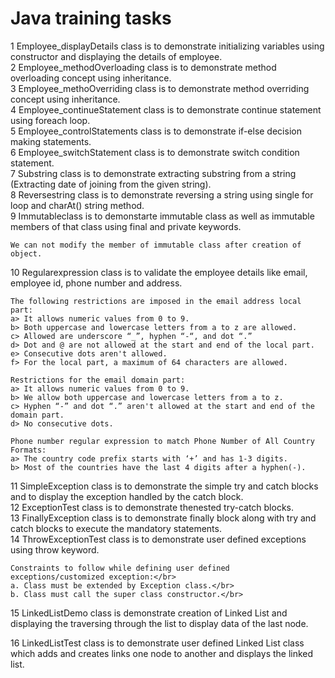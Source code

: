 # Java training tasks 

   1 Employee_displayDetails class is to demonstrate initializing variables using constructor and displaying the details of employee.</br>
   2 Employee_methodOverloading class is to demonstrate method overloading concept using inheritance.</br>
   3 Employee_methoOverriding class is to demonstrate method overriding concept using inheritance.</br>
   4 Employee_continueStatement class is to demonstrate continue statement using foreach loop.</br>
   5 Employee_controlStatements class is to demonstrate if-else decision making statements.</br>
   6 Employee_switchStatement class is to demonstrate switch condition statement.</br>
   7 Substring class is to demonstrate extracting substring from a string (Extracting date of joining from the given string).</br>
   8 Reversestring class is to demonstrate reversing a string using single for loop and charAt() string method.</br>
   9 Immutableclass is to demonstarte immutable class as well as immutable members of that class using final and private keywords.</br>

    We can not modify the member of immutable class after creation of object.

   10 Regularexpression class is to validate the employee details like email, employee id, phone number and address.

    The following restrictions are imposed in the email address local part: 
    a> It allows numeric values from 0 to 9. 
    b> Both uppercase and lowercase letters from a to z are allowed. 
    c> Allowed are underscore “_”, hyphen “-“, and dot “.” 
    d> Dot and @ are not allowed at the start and end of the local part. 
    e> Consecutive dots aren't allowed. 
    f> For the local part, a maximum of 64 characters are allowed.

    Restrictions for the email domain part: 
    a> It allows numeric values from 0 to 9. 
    b> We allow both uppercase and lowercase letters from a to z. 
    c> Hyphen “-” and dot “.” aren't allowed at the start and end of the domain part. 
    d> No consecutive dots.

    Phone number regular expression to match Phone Number of All Country Formats: 
    a> The country code prefix starts with ‘+’ and has 1-3 digits. 
    b> Most of the countries have the last 4 digits after a hyphen(-).
    
    
   11 SimpleException class is to demonstrate the simple try and catch blocks and to display the exception handled by the catch block.</br>
   12 ExceptionTest class is to demonstrate thenested try-catch blocks.</br>
   13 FinallyException class is to demonstrate finally block along with try and catch blocks to execute the mandatory statements.</br>
   14 ThrowExceptionTest class is to demonstrate user defined exceptions using throw keyword.</br>

    Constraints to follow while defining user defined exceptions/customized exception:</br>
    a. Class must be extended by Exception class.</br>
    b. Class must call the super class constructor.</br>
     
   15 LinkedListDemo class is demonstrate creation of Linked List and displaying the traversing through the list to display data of the last node.
   
   16 LinkedListTest class is to demonstrate user defined Linked List class which adds and creates links one node to another and displays the linked list.


